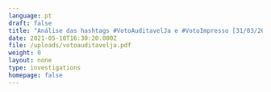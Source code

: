 ```yaml
---
language: pt
draft: false
title: "Análise das hashtags #VotoAuditavelJa e #VotoImpresso [31/03/2021]"
date: 2021-05-10T16:30:20.000Z
file: /uploads/votoauditavelja.pdf
weight: 0
layout: none
type: investigations
homepage: false
---
```

